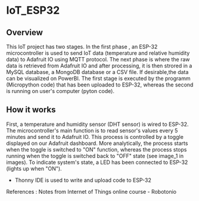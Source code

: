 # IoT_ESP32

## Overview

This IoT project has two stages. In the first phase , an ESP-32 microcontroller is used to send IoT data (temperature and relative humidity data) to Adafruit IO using MQTT protocol. The next phase is where the raw data is retrieved from Adafruit IO and after processing, it is then strored in a MySQL database, a MongoDB database or a CSV file. If desirable,the data can be visualized on PowerBI. The first stage is executed by the programm (Micropython code) that has been uploaded to ESP-32, whereas the second is running on user's computer (pyton code).

## How it works

First, a temperature and humidity sensor (DHT sensor) is wired to ESP-32. The microcontroller's main function is to read sensor's values every 5 minutes and send it to Adafruit IO. This process is controlled by a toggle displayed on our Adafruit dashboard. More analytically, the process starts when the toggle is switched to "ON" function, whereas the process stops running when the toggle is switched back to "ΟFF" state (see image_1 in images). To indicate system's state, a LED has been connected to ESP-32 (lights up when "ON").

* Thonny IDE is used to write and upload code to ESP-32



References :
Notes from Internet of Things online course - Robotonio
